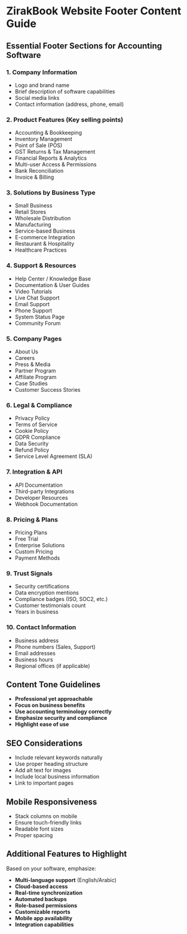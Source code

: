 # ZirakBook Website Footer Content Guide

## Essential Footer Sections for Accounting Software

### 1. **Company Information**
- Logo and brand name
- Brief description of software capabilities
- Social media links
- Contact information (address, phone, email)

### 2. **Product Features** (Key selling points)
- Accounting & Bookkeeping
- Inventory Management
- Point of Sale (POS)
- GST Returns & Tax Management
- Financial Reports & Analytics
- Multi-user Access & Permissions
- Bank Reconciliation
- Invoice & Billing

### 3. **Solutions by Business Type**
- Small Business
- Retail Stores
- Wholesale Distribution
- Manufacturing
- Service-based Business
- E-commerce Integration
- Restaurant & Hospitality
- Healthcare Practices

### 4. **Support & Resources**
- Help Center / Knowledge Base
- Documentation & User Guides
- Video Tutorials
- Live Chat Support
- Email Support
- Phone Support
- System Status Page
- Community Forum

### 5. **Company Pages**
- About Us
- Careers
- Press & Media
- Partner Program
- Affiliate Program
- Case Studies
- Customer Success Stories

### 6. **Legal & Compliance**
- Privacy Policy
- Terms of Service
- Cookie Policy
- GDPR Compliance
- Data Security
- Refund Policy
- Service Level Agreement (SLA)

### 7. **Integration & API**
- API Documentation
- Third-party Integrations
- Developer Resources
- Webhook Documentation

### 8. **Pricing & Plans**
- Pricing Plans
- Free Trial
- Enterprise Solutions
- Custom Pricing
- Payment Methods

### 9. **Trust Signals**
- Security certifications
- Data encryption mentions
- Compliance badges (ISO, SOC2, etc.)
- Customer testimonials count
- Years in business

### 10. **Contact Information**
- Business address
- Phone numbers (Sales, Support)
- Email addresses
- Business hours
- Regional offices (if applicable)

## Content Tone Guidelines

- **Professional yet approachable**
- **Focus on business benefits**
- **Use accounting terminology correctly**
- **Emphasize security and compliance**
- **Highlight ease of use**

## SEO Considerations

- Include relevant keywords naturally
- Use proper heading structure
- Add alt text for images
- Include local business information
- Link to important pages

## Mobile Responsiveness

- Stack columns on mobile
- Ensure touch-friendly links
- Readable font sizes
- Proper spacing

## Additional Features to Highlight

Based on your software, emphasize:
- **Multi-language support** (English/Arabic)
- **Cloud-based access**
- **Real-time synchronization**
- **Automated backups**
- **Role-based permissions**
- **Customizable reports**
- **Mobile app availability**
- **Integration capabilities**